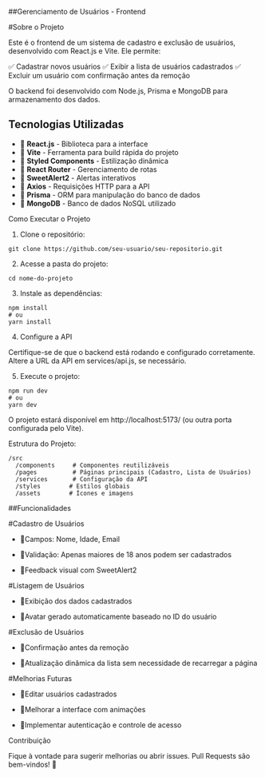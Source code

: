 ##Gerenciamento de Usuários - Frontend

#Sobre o Projeto

Este é o frontend de um sistema de cadastro e exclusão de usuários, desenvolvido com React.js e Vite. Ele permite:

✅ Cadastrar novos usuários
✅ Exibir a lista de usuários cadastrados
✅ Excluir um usuário com confirmação antes da remoção

O backend foi desenvolvido com Node.js, Prisma e MongoDB para armazenamento dos dados.

## Tecnologias Utilizadas
- 🔹 **React.js** - Biblioteca para a interface
- 🔹 **Vite** - Ferramenta para build rápida do projeto
- 🔹 **Styled Components** - Estilização dinâmica
- 🔹 **React Router** - Gerenciamento de rotas
- 🔹 **SweetAlert2** - Alertas interativos
- 🔹 **Axios** - Requisições HTTP para a API
- 🔹 **Prisma** - ORM para manipulação do banco de dados
- 🔹 **MongoDB** - Banco de dados NoSQL utilizado

Como Executar o Projeto

1. Clone o repositório:
```
git clone https://github.com/seu-usuario/seu-repositorio.git
```
2. Acesse a pasta do projeto:
```
cd nome-do-projeto
```
3. Instale as dependências:
```
npm install
# ou
yarn install
```
4. Configure a API

Certifique-se de que o backend está rodando e configurado corretamente. Altere a URL da API em services/api.js, se necessário.

5. Execute o projeto:
```
npm run dev
# ou
yarn dev
```
O projeto estará disponível em http://localhost:5173/ (ou outra porta configurada pelo Vite).

Estrutura do Projeto:
```
/src
  /components     # Componentes reutilizáveis
  /pages          # Páginas principais (Cadastro, Lista de Usuários)
  /services       # Configuração da API
  /styles        # Estilos globais
  /assets        # Ícones e imagens
```
##Funcionalidades

#Cadastro de Usuários
- 🔹Campos: Nome, Idade, Email

- 🔹Validação: Apenas maiores de 18 anos podem ser cadastrados

- 🔹Feedback visual com SweetAlert2

#Listagem de Usuários
- 🔹Exibição dos dados cadastrados

- 🔹Avatar gerado automaticamente baseado no ID do usuário

#Exclusão de Usuários
- 🔹Confirmação antes da remoção

- 🔹Atualização dinâmica da lista sem necessidade de recarregar a página

#Melhorias Futuras

- 🔹Editar usuários cadastrados

- 🔹Melhorar a interface com animações

- 🔹Implementar autenticação e controle de acesso

Contribuição

Fique à vontade para sugerir melhorias ou abrir issues. Pull Requests são bem-vindos! 🚀

